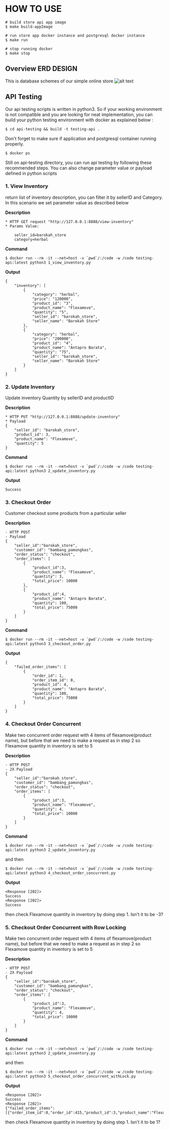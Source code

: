 # HOW TO USE
```
# build store api app image
$ make build-appImage

# run store app docker instance and postgresql docker instance
$ make run

# stop running docker
$ make stop
```

## Overview ERD DESIGN
This is database schemes of our simple online store
![alt text](https://github.com/hasbiasshidiq/Simple-Online-Store/blob/main/images/ERD.png)


## API Testing

Our api testing scripts is written in python3. So if your working environment is not compatible and you are looking for neat implementation, you can build your python testing environment with docker as explained below :

```
$ cd api-testing && build -t testing-api .
```

Don't forget to make sure if application and postgresql container running properly. 

```
$ docker ps
```

Still on api-testing directory, you can run api testing by following these recommended steps. You can also change parameter value or payload defined in python scripts

### 1. View Inventory
return list of inventory description, you can filter it by sellerID and Category. In this scenario we set parameter value as described below

**Description**
```
* HTTP GET request "http://127.0.0.1:8888/view-inventory"
* Params Value:

    seller_id=barokah_store
    category=herbal
```

**Command**
```
$ docker run --rm -it --net=host -v `pwd`/:/code -w /code testing-api:latest python3 1_view_inventory.py
```

**Output**
```
{
    "inventory": [
        {
            "category": "herbal",
            "price": "120000",
            "product_id": "3",
            "product_name": "Flexamove",
            "quantity": "5",
            "seller_id": "barokah_store",
            "seller_name": "Barokah Store"
        },
        {
            "category": "herbal",
            "price": "200000",
            "product_id": "4",
            "product_name": "Antapro Barata",
            "quantity": "75",
            "seller_id": "barokah_store",
            "seller_name": "Barokah Store"
        }
    ]
}
```

### 2. Update Inventory
Update inventory Quantity by sellerID and productID

**Description**
```
* HTTP PUT "http://127.0.0.1:8888/update-inventory"
* Payload
{
    "seller_id": "barokah_store",
    "product_id": 3,
    "product_name": "Flexamove",
    "quantity": 5
}
```

**Command**
```
$ docker run --rm -it --net=host -v `pwd`/:/code -w /code testing-api:latest python3 2_update_inventory.py
```

**Output**
```
Success
```

### 3. Checkout Order
Customer checkout some products from a particular seller

**Description**
```
- HTTP POST
- Payload
{
    "seller_id":"barokah_store",
    "customer_id": "bambang_pamungkas",
    "order_status": "checkout",
    "order_items": [
        {
            "product_id":3,
            "product_name": "Flexamove",
            "quantity": 3,
            "total_price": 10000 
        },
        {
            "product_id":4,
            "product_name": "Antapro Barata",
            "quantity": 100,
            "total_price": 75000 
        }   
    ]
}
```

**Command**
```
$ docker run --rm -it --net=host -v `pwd`/:/code -w /code testing-api:latest python3 3_checkout_order.py
```

**Output**
```
{
    "failed_order_items": [
        {
            "order_id": 1,
            "order_item_id": 0,
            "product_id": 4,
            "product_name": "Antapro Barata",
            "quantity": 100,
            "total_price": 75000
        }
    ]
}
```

### 4. Checkout Order Concurrent
Make two concurrent order request with 4 items of flexamove(product name), but before that we need to make a request as in step 2 so Flexamove quantity in inventory is set to 5 

**Description**
```
- HTTP POST
- 2X Payload 
{
    "seller_id":"barokah_store",
    "customer_id": "bambang_pamungkas",
    "order_status": "checkout",
    "order_items": [
        {
            "product_id":3,
            "product_name": "Flexamove",
            "quantity": 4,
            "total_price": 10000 
        }   
    ]
}
```

**Command**
```
$ docker run --rm -it --net=host -v `pwd`/:/code -w /code testing-api:latest python3 2_update_inventory.py
```
and then
```
$ docker run --rm -it --net=host -v `pwd`/:/code -w /code testing-api:latest python3 4_checkout_order_concurrent.py
```

**Output**
```
<Response [202]>
Success
<Response [202]>
Success
```

then check Flexamove quantity in inventory by doing step 1. Isn't it to be -3?

### 5. Checkout Order Concurrent with Row Locking
Make two concurrent order request with 4 items of flexamove(product name), but before that we need to make a request as in step 2 so Flexamove quantity in inventory is set to 5 

**Description**
```
- HTTP POST
- 2X Payload 
{
    "seller_id":"barokah_store",
    "customer_id": "bambang_pamungkas",
    "order_status": "checkout",
    "order_items": [
        {
            "product_id":3,
            "product_name": "Flexamove",
            "quantity": 4,
            "total_price": 10000 
        }   
    ]
}
```

**Command**
```
$ docker run --rm -it --net=host -v `pwd`/:/code -w /code testing-api:latest python3 2_update_inventory.py
```
and then
```
$ docker run --rm -it --net=host -v `pwd`/:/code -w /code testing-api:latest python3 5_checkout_order_concurrent_withLock.py
```

**Output**
```
<Response [202]>
Success
<Response [202]>
{"failed_order_items":[{"order_item_id":0,"order_id":415,"product_id":3,"product_name":"Flexamove","quantity":4,"total_price":10000}]}
```

then check Flexamove quantity in inventory by doing step 1. Isn't it to be 1?